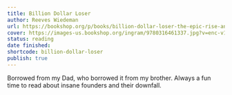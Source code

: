 ```yaml
---
title: Billion Dollar Loser
author: Reeves Wiedeman
url: https://bookshop.org/p/books/billion-dollar-loser-the-epic-rise-and-spectacular-fall-of-adam-neumann-and-wework-reeves-wiedeman/15987387?ean=9780316461337&next=t
cover: https://images-us.bookshop.org/ingram/9780316461337.jpg?v=enc-v1
status: reading
date finished: 
shortcode: billion-dollar-loser
publish: true
---
```

Borrowed from my Dad, who borrowed it from my brother. Always a fun time to read about insane founders and their downfall.